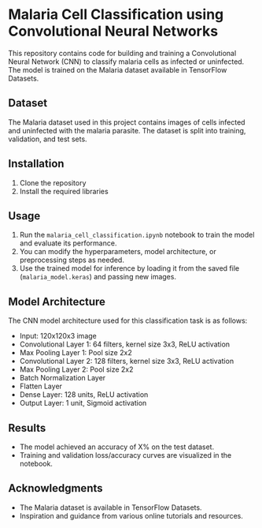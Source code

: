 # Malaria Cell Classification using Convolutional Neural Networks

This repository contains code for building and training a Convolutional Neural Network (CNN) to classify malaria cells as infected or uninfected. The model is trained on the Malaria dataset available in TensorFlow Datasets.

## Dataset
The Malaria dataset used in this project contains images of cells infected and uninfected with the malaria parasite. The dataset is split into training, validation, and test sets.

## Installation
1. Clone the repository
2. Install the required libraries

## Usage
1. Run the `malaria_cell_classification.ipynb` notebook to train the model and evaluate its performance.
2. You can modify the hyperparameters, model architecture, or preprocessing steps as needed.
3. Use the trained model for inference by loading it from the saved file (`malaria_model.keras`) and passing new images.

## Model Architecture
The CNN model architecture used for this classification task is as follows:
- Input: 120x120x3 image
- Convolutional Layer 1: 64 filters, kernel size 3x3, ReLU activation
- Max Pooling Layer 1: Pool size 2x2
- Convolutional Layer 2: 128 filters, kernel size 3x3, ReLU activation
- Max Pooling Layer 2: Pool size 2x2
- Batch Normalization Layer
- Flatten Layer
- Dense Layer: 128 units, ReLU activation
- Output Layer: 1 unit, Sigmoid activation

## Results
- The model achieved an accuracy of X% on the test dataset.
- Training and validation loss/accuracy curves are visualized in the notebook.

## Acknowledgments
- The Malaria dataset is available in TensorFlow Datasets.
- Inspiration and guidance from various online tutorials and resources.
